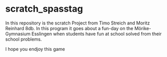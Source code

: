 # scratch_spasstag
In this repository is the scratch Project from Timo Streich and Moritz Reinhard 8db.
In this program it goes about a fun-day on the Mörike-Gymnasium Esslingen when students have fun at school solved from their school problems.

I hope you endjoy this game
